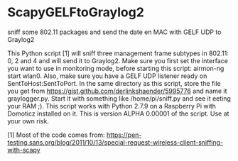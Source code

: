 # ScapyGELFtoGraylog2
sniff some 802.11 packages and send the date en MAC with GELF UDP to Graylog2

This Python script [1] will sniff three management frame subtypes in 802.11: 0, 2 and 4 and will send it to Graylog2. Make sure you first set the interface you want to use in monitoring mode, before starting this script: airmon-ng start wlan0. Also, make sure you have a GELF UDP listener ready on SentToHost:SentToPort. In the same directory as this script, store the file you get from https://gist.github.com/derlinkshaender/5995776 and name it graylogger.py. Start it with something like /home/pi/sniff.py and see it eeting your RAM ;). This script works with Python 2.7.9 on a Raspberry Pi with Domoticz installed on it. This is version ALPHA 0.00001 of the script. Use at your own risk.

[1] Most of the code comes from: https://pen-testing.sans.org/blog/2011/10/13/special-request-wireless-client-sniffing-with-scapy
